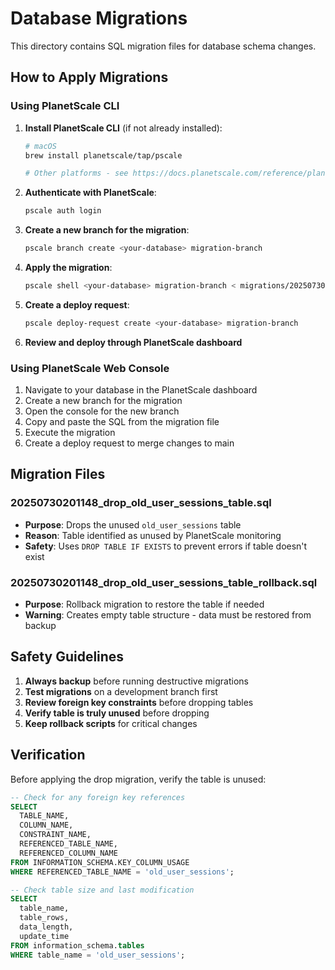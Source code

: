 # Database Migrations

This directory contains SQL migration files for database schema changes.

## How to Apply Migrations

### Using PlanetScale CLI

1. **Install PlanetScale CLI** (if not already installed):
   ```bash
   # macOS
   brew install planetscale/tap/pscale
   
   # Other platforms - see https://docs.planetscale.com/reference/planetscale-cli
   ```

2. **Authenticate with PlanetScale**:
   ```bash
   pscale auth login
   ```

3. **Create a new branch for the migration**:
   ```bash
   pscale branch create <your-database> migration-branch
   ```

4. **Apply the migration**:
   ```bash
   pscale shell <your-database> migration-branch < migrations/20250730201148_drop_old_user_sessions_table.sql
   ```

5. **Create a deploy request**:
   ```bash
   pscale deploy-request create <your-database> migration-branch
   ```

6. **Review and deploy through PlanetScale dashboard**

### Using PlanetScale Web Console

1. Navigate to your database in the PlanetScale dashboard
2. Create a new branch for the migration
3. Open the console for the new branch
4. Copy and paste the SQL from the migration file
5. Execute the migration
6. Create a deploy request to merge changes to main

## Migration Files

### 20250730201148_drop_old_user_sessions_table.sql
- **Purpose**: Drops the unused `old_user_sessions` table
- **Reason**: Table identified as unused by PlanetScale monitoring
- **Safety**: Uses `DROP TABLE IF EXISTS` to prevent errors if table doesn't exist

### 20250730201148_drop_old_user_sessions_table_rollback.sql
- **Purpose**: Rollback migration to restore the table if needed
- **Warning**: Creates empty table structure - data must be restored from backup

## Safety Guidelines

1. **Always backup** before running destructive migrations
2. **Test migrations** on a development branch first
3. **Review foreign key constraints** before dropping tables
4. **Verify table is truly unused** before dropping
5. **Keep rollback scripts** for critical changes

## Verification

Before applying the drop migration, verify the table is unused:

```sql
-- Check for any foreign key references
SELECT 
  TABLE_NAME,
  COLUMN_NAME,
  CONSTRAINT_NAME,
  REFERENCED_TABLE_NAME,
  REFERENCED_COLUMN_NAME
FROM INFORMATION_SCHEMA.KEY_COLUMN_USAGE
WHERE REFERENCED_TABLE_NAME = 'old_user_sessions';

-- Check table size and last modification
SELECT 
  table_name,
  table_rows,
  data_length,
  update_time
FROM information_schema.tables 
WHERE table_name = 'old_user_sessions';
```